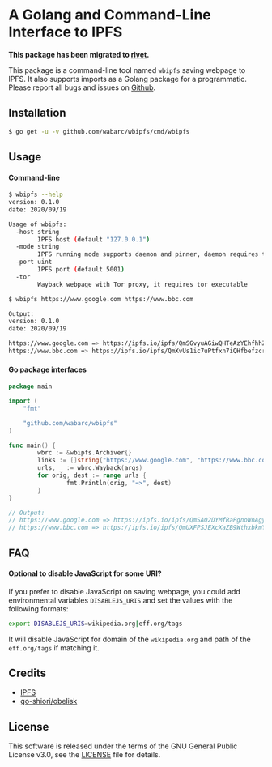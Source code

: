 # A Golang and Command-Line Interface to IPFS

**This package has been migrated to [rivet](https://github.com/wabarc/rivet).**

This package is a command-line tool named `wbipfs` saving webpage to IPFS. It also supports imports as a Golang package for a programmatic. Please report all bugs and issues on [Github](https://github.com/wabarc/wbipfs/issues).

## Installation

```sh
$ go get -u -v github.com/wabarc/wbipfs/cmd/wbipfs
```

## Usage

#### Command-line

```sh
$ wbipfs --help
version: 0.1.0
date: 2020/09/19

Usage of wbipfs:
  -host string
        IPFS host (default "127.0.0.1")
  -mode string
        IPFS running mode supports daemon and pinner, daemon requires to run an ipfs standalone daemon. (default "pinner")
  -port uint
        IPFS port (default 5001)
  -tor
        Wayback webpage with Tor proxy, it requires tor executable
```

```sh
$ wbipfs https://www.google.com https://www.bbc.com

Output:
version: 0.1.0
date: 2020/09/19

https://www.google.com => https://ipfs.io/ipfs/QmSGvyuAGiwQHTeAzYEhfhhZbhvyCN6PX1kCq3vgwmkPmU
https://www.bbc.com => https://ipfs.io/ipfs/QmXvUs1ic7uPtfxn7iQHfbefzcrrmnSYP8YDE4BU6jEUab
```

#### Go package interfaces

```go
package main

import (
	"fmt"

	"github.com/wabarc/wbipfs"
)

func main() {
        wbrc := &wbipfs.Archiver{}
        links := []string{"https://www.google.com", "https://www.bbc.com"}
        urls, _ := wbrc.Wayback(args)
        for orig, dest := range urls {
                fmt.Println(orig, "=>", dest)
        }
}

// Output:
// https://www.google.com => https://ipfs.io/ipfs/QmSAQ2DYMfRaPgnoWnAgyBYhJXEV5G4dApeukf6yYbnqyE
// https://www.bbc.com => https://ipfs.io/ipfs/QmUXFPSJEXcXaZB9WthxbkmYWvUw1JCiNYGWDAAr7jd88p
```

## FAQ

#### Optional to disable JavaScript for some URI?

If you prefer to disable JavaScript on saving webpage, you could add environmental variables `DISABLEJS_URIS`
and set the values with the following formats:

```sh
export DISABLEJS_URIS=wikipedia.org|eff.org/tags
```

It will disable JavaScript for domain of the `wikipedia.org` and path of the `eff.org/tags` if matching it.

## Credits

- [IPFS](https://ipfs.io/)
- [go-shiori/obelisk](https://github.com/go-shiori/obelisk)

## License

This software is released under the terms of the GNU General Public License v3.0, see the [LICENSE](https://github.com/wabarc/wbipfs/blob/main/LICENSE) file for details.

